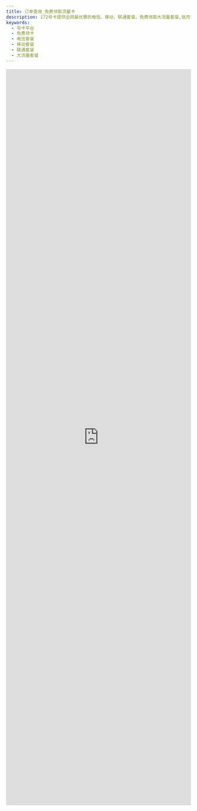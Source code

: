```yaml
---
title: 订单查询_免费领取流量卡
description: 172号卡提供全网最优惠的电信、移动、联通套餐。免费领取大流量套餐,低月租高性价比。
keywords: 
  - 号卡平台
  - 免费领卡
  - 电信套餐
  - 移动套餐
  - 联通套餐
  - 大流量套餐
---
```


<iframe src="https://haokawx.lot-ml.com/Search/Index" width="100%" height="2000px" frameborder="0"></iframe>